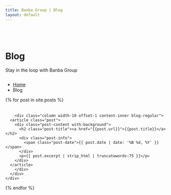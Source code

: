 ```yaml
---
title: Banba Group | Blog
layout: default
---
```


<div class="content clearfix" style="margin-top: 50px;">
  <!-- Intro Title Section 2 -->
  <div class="section-block intro-title-1 small bkg-grey-ultralight">
    <div class="row">
      <div class="column width-10 offset-1">
	<div class="title-container">
	  <div class="title-container-inner">
	    <div class="row flex">
	      <div class="column width-6 v-align-middle">
		<div>
		  <h1 class="mb-0">Blog</h1>
		  <p class="lead mb-0 mb-mobile-20">Stay in the loop with Banba Group</p>
		</div>
	      </div>
	      <div class="column width-6 v-align-middle">
		<div>
		  <ul class="breadcrumb mb-0 pull-right clear-float-on-mobile">
		    <li>
		      <a href="/">Home</a>
		    </li>
		    <li>
		      Blog
		    </li>
		  </ul>
		</div>
	      </div>
	    </div>
	  </div>
	</div>
      </div>
    </div>
  </div>
  <!-- Intro Title Section 2 End -->
  {% for post in site.posts %}
    <div class="section-block clearfix pt-0 pb-0 bkg-grey-ultralight" style="padding-top: 20px;">
      <div class="row">

        <div class="column width-10 offset-1 content-inner blog-regular">
  	  <article class="post">
	    <div class="post-content with-background">
	      <h2 class="post-title"><a href="{{post.url}}">{{post.title}}</a></h2>
	      <div class="post-info">
	        <span class="post-date">{{ post.date | date: '%B %d, %Y' }}</span>
	      </div>
	      <p>{{ post.excerpt | strip_html | truncatewords:75 }}</p>
	    </div>
	  </article>
        </div>
      </div>
    </div>
  {% endfor %}
</div>
